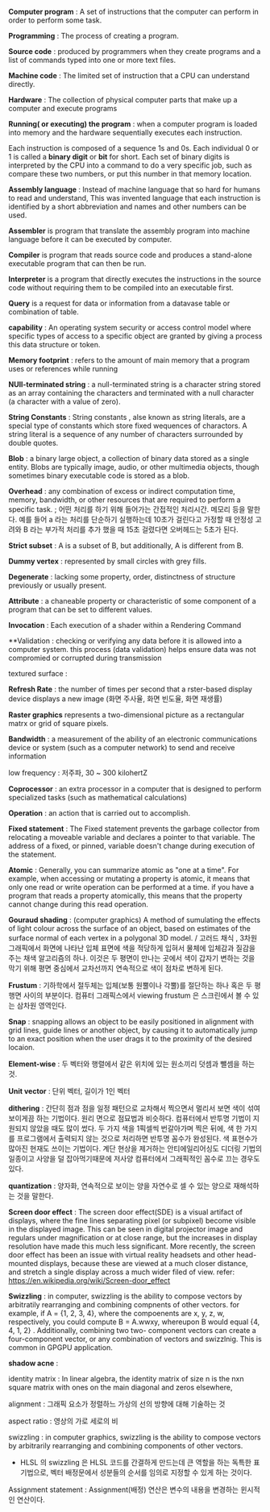 **Computer program** : A set of instructions that the computer can perform in order to perform some task.

**Programming** : The process of creating a program.

**Source code** : produced by programmers when they create programs and a list of commands typed into one or more text files.

**Machine code** : The limited set of instruction that a CPU can understand directly.

**Hardware** : The collection of physical computer parts that make up a computer and execute programs

**Running( or executing) the program** : when a computer program is loaded into memory and the hardware sequentially executes each instruction.

Each instruction is composed of a sequence 1s and 0s. Each individual 0 or 1 is called a **binary digit** or **bit** for short. Each set of binary digits is interpreted by the CPU into a command to do a very specific job, such as compare these two numbers, or put this number in that memory location.

**Assembly language** : Instead of machine language that so hard for humans to read and understand, This was invented language that each instruction is identified by a short abbreviation and names and other numbers can be used.

**Assembler** is program that translate the assembly program into machine language before it can be executed by computer.

**Compiler** is program that reads source code and produces a stand-alone executable program that can then be run.

**Interpreter** is a program that directly executes the instructions in the source code without requiring them to be compiled into an executable first.

**Query** is a request for data or information from a datavase table or combination of table. 

**capability** : An operating system security or access control model where specific types of access to a specific object are granted by giving a process this data structure or token.

**Memory footprint** : refers to the amount of main memory that a program uses or references while running

**NUll-terminated string** : a null-terminated string is a character string stored as an array containing the characters and terminated with a null character (a character with a value of zero).

**String Constants** : String constants , alse known as string literals, are a special type of constants which store fixed wequences of charactors. A string literal is a sequence of any number of characters surrounded by double quotes.

**Blob** : a binary large object, a collection of binary data stored as a single entity. Blobs are typically image, audio, or other multimedia objects, though sometimes binary executable code is stored as a blob.

**Overhead** : any combination of excess or indirect computation time, memory, bandwidth, or other resources that are required to perform a specific task. ; 어떤 처리를 하기 위해 들어가는 간접적인 처리시간. 메모리 등을 말한다. 예를 들어 a 라는 처리를 단순하기 실행하는데 10초가 걸린다고 가정할 때  안정성 고려와 B 라는 부가적 처리를 추가 했을 때 15초 걸렸다면 오버헤드는 5초가 된다. 

**Strict subset** : A is a subset of B, but additionally, A is different from B.

**Dummy vertex** :  represented by small circles with grey fills.

**Degenerate** : lacking some property, order, distinctness of structure previously or usually present.

**Attribute** : a chaneable property or characteristic of some component of a program that can be set to different values.

**Invocation** : Each execution of a shader within a Rendering Command

**Validation : checking or verifying any data before it is allowed into a computer system. this process (data validation) helps ensure data was not compromied or corrupted during transmission

textured surface : 

**Refresh Rate** :   the number of times per second that a rster-based display device displays a new image (화면 주사율, 화면 빈도율, 화면 재생률)

**Raster graphics** represents a two-dimensional picture as a rectangular matrx or grid of square pixels.

**Bandwidth** : a measurement of the ability of an electronic communications device or system (such as a computer network) to send and receive information

low frequency : 저주파, 30 ~ 300 kilohertZ

**Coprocessor** : an extra processor in a computer that is designed to perform specialized tasks (such as mathematical calculations)

**Operation** : an action that is carried out to accomplish.

**Fixed statement** : The Fixed statement prevents the garbage collector from relocating a moveable variable and declares a pointer to that variable. The address of a fixed, or pinned, variable doesn't change during execution of the statement.

**Atomic** : Generally, you can summarize atomic as "one at a time". For example, when accessing or mutating a property is atomic, it means that only one read or write operation can be performed at a time. if you have a program that reads a property atomically, this means that the property cannot change during this read operation.

**Gouraud shading** : (computer graphics) A method of sumulating the effects of light colour across the surface of an object, based on estimates of the surface normal of each vertex in a polygonal 3D model.  / 고러드 채식 , 3차원 그래픽에서 화면에 나타난 입체 표면에 색을 적당하게 입혀서 물체에 입체감과 질감을 주는 채색 알고리즘의 하나. 이것은 두 평면이 만나는 곳에서 색이 갑자기 변하는 것을 막기 위해 평면 중심에서 교차선까지 연속적으로 색이 점차로 변하게 된다. 

**Frustum** : 기하학에서 절두체는 입체(보통 원뿔이나 각뿔)를 절단하는 하나 혹은  두 평행면 사이의 부분이다. 컴퓨터 그래픽스에서 viewing frustum 은 스크린에서 볼 수 있는 삼차원 영역인다.

**Snap** : snapping allows an object to be easily positioned in alignment with grid lines, guide lines or another object, by causing it to automatically jump to an exact position when the user drags it to the proximity of the desired locaion.

**Element-wise** : 두 벡터와 행렬에서 같은 위치에 있는 원소끼리 덧셈과 뺄셈을 하는 것.

**Unit vector** : 단위 벡터, 길이가 1인 벡터

**dithering** : 간단히 점과 점을 일정 패턴으로 교차해서 찍으면서 멀리서 보면 색이 섞여 보이게끔 하는 기법이다. 원리 면으로 점묘법과 비슷하다. 컴퓨터에서 반투명 기법이 지원되지 않았을 때도 많이 썼다. 두 가지 색을 1픽셀씩 번갈아가며 찍은 뒤에, 색 한 가지를 프로그램에서 출력되지 않는 것으로 처리하면 반투명 꼼수가 완성된다. 색 표현수가 많아진 현재도 쓰이는 기법이다. 계단 현상을 제거하는 안티에일리어싱도 디더링 기법의 일종이고 사양을 덜 잡아먹기때문에 저사양 컴퓨터에서 그래픽적인 꼼수로 끄는 경우도 있다. 

**quantization** : 양자화, 연속적으로 보이는 양을 자연수로 셀 수 있는 양으로 재해석하는 것을 말한다.

**Screen door effect** : The screen door effect(SDE) is a visual artifact of displays, where the fine lines separating pixel (or subpixel) become visible in the displayed image. This can be seen in digital projector image and regulars under magnification or at close range, but the increases in display resolution have made this much less significant. More recently, the screen door effect has been an issue with virtual reality headsets and other head-mounted displays, because these are viewed at a much closer distance, and stretch a single display across a much wider filed of view.
refer: https://en.wikipedia.org/wiki/Screen-door_effect

**Swizzling** : in computer, swizzling is the ability to compose vectors by arbitratily rearranging and combining compnents of other vectors. for example, if A = {1, 2, 3, 4}, where the compoenents are x, y, z, w, respectively, you could compute B = A.wwxy, whereupon B would equal {4, 4, 1, 2} . Additionally, combining two two- component vectors can create a four-component vector, or any combination of vectors and swizzlnig. This is common in GPGPU application.

**shadow acne** :

identity matrix : In linear algebra, the identity matrix of size n is the nxn square matrix with ones on the main diagonal and zeros elsewhere,

alignment : 그래픽 요소가 정렬하느 가상의 선의 방향에 대해 기술하는 것

aspect ratio : 영상의 가로 세로의 비

swizzling : in computer graphics, swizzling is the ability to compose vectors by arbitrarily rearranging and combining components of other vectors. 
- HLSL 의 swizzling 은 HLSL 코드를 간결하게 만드는데 큰 역할을 하는 독특한 표기법으로, 벡터 배정문에서 성분들의 순서를 임의로 지정할 수 있게 하는 것이다. 

Assignment statement : Assignment(배정) 연산은 변수의 내용을 변경하는 윈시적인 연산이다.